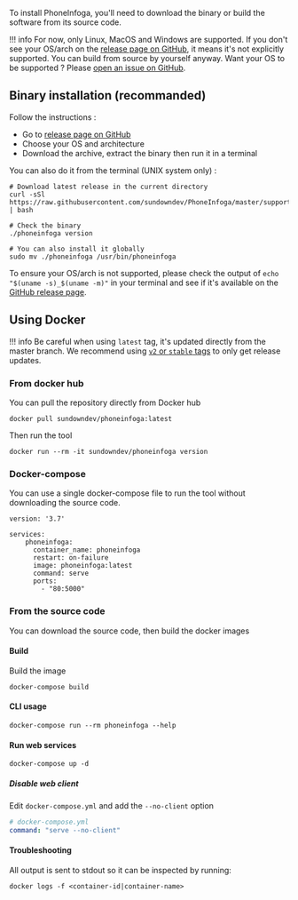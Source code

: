 To install PhoneInfoga, you'll need to download the binary or build the software from its source code.

!!! info
    For now, only Linux, MacOS and Windows are supported. If you don't see your OS/arch on the [release page on GitHub](https://github.com/sundowndev/PhoneInfoga/releases), it means it's not explicitly supported. You can build from source by yourself anyway. Want your OS to be supported ? Please [open an issue on GitHub](https://github.com/sundowndev/PhoneInfoga/issues).

## Binary installation (recommanded)

Follow the instructions :

- Go to [release page on GitHub](https://github.com/sundowndev/PhoneInfoga/releases)
- Choose your OS and architecture
- Download the archive, extract the binary then run it in a terminal

You can also do it from the terminal (UNIX system only) :

```shell
# Download latest release in the current directory
curl -sSl https://raw.githubusercontent.com/sundowndev/PhoneInfoga/master/support/scripts/install | bash

# Check the binary
./phoneinfoga version

# You can also install it globally
sudo mv ./phoneinfoga /usr/bin/phoneinfoga
```

To ensure your OS/arch is not supported, please check the output of `echo "$(uname -s)_$(uname -m)"` in your terminal and see if it's available on the [GitHub release page](https://github.com/sundowndev/PhoneInfoga/releases).

## Using Docker

!!! info
    Be careful when using `latest` tag, it's updated directly from the master branch. We recommend using [`v2` or `stable` tags](https://hub.docker.com/r/sundowndev/phoneinfoga/tags) to only get release updates.

### From docker hub

You can pull the repository directly from Docker hub

```shell
docker pull sundowndev/phoneinfoga:latest
```

Then run the tool

```shell
docker run --rm -it sundowndev/phoneinfoga version
```

### Docker-compose

You can use a single docker-compose file to run the tool without downloading the source code.

```
version: '3.7'

services:
    phoneinfoga:
      container_name: phoneinfoga
      restart: on-failure
      image: phoneinfoga:latest
      command: serve
      ports:
        - "80:5000"
```

### From the source code

You can download the source code, then build the docker images

#### Build

Build the image 

```shell
docker-compose build
```

#### CLI usage

```shell
docker-compose run --rm phoneinfoga --help
```

#### Run web services

```shell
docker-compose up -d
```

##### Disable web client

Edit `docker-compose.yml` and add the `--no-client` option

```yaml
# docker-compose.yml
command: "serve --no-client"
```

#### Troubleshooting

All output is sent to stdout so it can be inspected by running:

```shell
docker logs -f <container-id|container-name>
```
